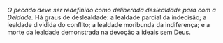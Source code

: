 ﻿*O pecado deve ser redefinido como deliberada deslealdade para com a Deidade.* Há graus de deslealdade: a lealdade parcial da indecisão; a lealdade dividida do conflito; a lealdade moribunda da indiferença; e a morte da lealdade demonstrada na devoção a ideais sem Deus.
